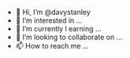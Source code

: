 - 👋 Hi, I’m @davystanley
- 👀 I’m interested in ...
- 🌱 I’m currently l earning ...
- 💞️ I’m looking to collaborate on ...
- 📫 How to reach me ...

<!---
davystanley/davystanley is a ✨ special ✨ repository because its `README.md` (this file) appears on your GitHub profile.
You can click the Preview link to take a look at your changes.
--->
